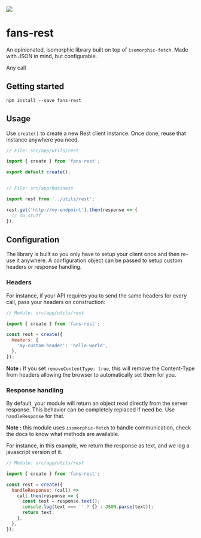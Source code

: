 ![](https://travis-ci.org/fansapp/fans-rest.svg?branch=master)

# fans-rest

An opinionated, isomorphic library built on top of `isomorphic-fetch`.
Made with JSON in mind, but configurable.

Any call

## Getting started

```
npm install --save fans-rest
```

## Usage

Use `create()` to create a new Rest client instance. Once done, reuse that instance anywhere you need.

```js
// File: src/app/utils/rest

import { create } from 'fans-rest';

export default create();


// File: src/app/business

import rest from '../utils/rest';

rest.get('http://my-endpoint').then(response => {
  // do stuff
});
```

## Configuration

The library is built so you only have to setup your client once and then re-use it anywhere.
A configuration object can be passed to setup custom headers or response handling.

### Headers

For instance, if your API requires you to send the same headers for every call, pass your headers on construction:

```js
// Module: src/app/utils/rest

import { create } from 'fans-rest';

const rest = create({
  headers: {
    'my-custom-header': 'hello-world',
  },
});
```

**Note :** If you set `removeContentType: true`, this will remove the Content-Type from headers allowing the browser to automatically set them for you. 

<!-- ### Response middleware

If you only need to hook up on the default behavior of the module, use `middleware`.
This function will expose the response as an object and we will have the opportunity to operate some alterations on it before it comes back.
In this example, we always add a key `failure` to the output based on the value of `success` in the server response.

```js
// Module: src/app/utils/rest

import { create } from 'fans-rest';

const rest = create({
  middleware: (response) => {
    ...response,
    failure: !response.success,
  },
});
``` -->

### Response handling

By default, your module will return an object read directly from the server response.
This behavior can be completely replaced if need be. Use `handleResponse` for that.

**Note :** this module uses `isomorphic-fetch` to handle communication, check the docs to know what methods are available.

For instance, in this example, we return the response as text, and we log a javascript version of it.

```js
// Module: src/app/utils/rest

import { create } from 'fans-rest';

const rest = create({
  handleResponse: (call) =>
    call.then(response => {
      const text = response.text();
      console.log(text === '' ? {} : JSON.parse(text));
      return text;
    },
  },
});
```
